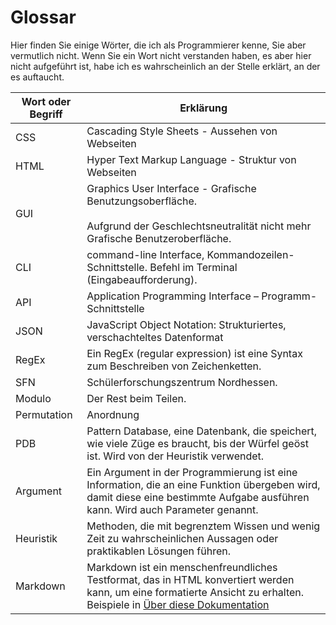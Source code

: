 # Glossar

Hier finden Sie einige Wörter, die ich als Programmierer kenne, Sie aber vermutlich nicht. Wenn Sie ein Wort nicht 
verstanden haben, es aber hier nicht aufgeführt ist, habe ich es wahrscheinlich an der Stelle erklärt, an der es 
auftaucht.

| Wort oder Begriff | Erklärung                                                                                                                                                                                             |
|-------------------|-------------------------------------------------------------------------------------------------------------------------------------------------------------------------------------------------------|
| CSS               | Cascading Style Sheets  - Aussehen von Webseiten                                                                                                                                                      |
| HTML              | Hyper Text Markup Language - Struktur von Webseiten                                                                                                                                                   |
| GUI               | Graphics User Interface - Grafische Benutzungsoberfläche. <br><br>Aufgrund der Geschlechtsneutralität nicht mehr Grafische Benutzeroberfläche.                                                        |
| CLI               | command-line Interface, Kommandozeilen-Schnittstelle. Befehl im Terminal (Eingabeaufforderung).                                                                                                       |
| API               | Application Programming Interface – Programm-Schnittstelle                                                                                                                                            |
| JSON              | JavaScript Object Notation: Strukturiertes, verschachteltes Datenformat                                                                                                                               |
| RegEx             | Ein RegEx (regular expression) ist eine Syntax zum Beschreiben von Zeichenketten.                                                                                                                     |
| SFN               | Schülerforschungszentrum Nordhessen.                                                                                                                                                                  |
| Modulo            | Der Rest beim Teilen.                                                                                                                                                                                 |
| Permutation       | Anordnung                                                                                                                                                                                             |
| PDB               | Pattern Database, eine Datenbank, die speichert, wie viele Züge es braucht, bis der Würfel geöst ist. Wird von der Heuristik verwendet.                                                               |
| Argument          | Ein Argument in der Programmierung ist eine Information, die an eine Funktion übergeben wird, damit diese eine bestimmte Aufgabe ausführen kann. Wird auch Parameter genannt.                         |
| Heuristik         | Methoden, die mit begrenztem Wissen und wenig Zeit zu wahrscheinlichen Aussagen oder praktikablen Lösungen führen.                                                                                    |
| Markdown          | Markdown ist ein menschenfreundliches Testformat, das in HTML konvertiert werden kann, um eine formatierte Ansicht zu erhalten. Beispiele in [Über diese Dokumentation](about_documentation.md)       |
